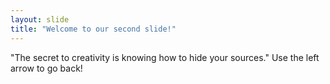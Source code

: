 ```yaml
---
layout: slide
title: "Welcome to our second slide!"
---
```

"The secret to creativity is knowing how to hide your sources."
Use the left arrow to go back!

